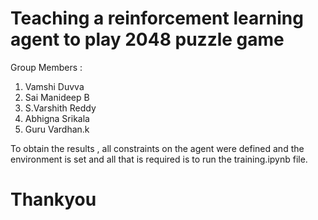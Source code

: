 # Teaching a reinforcement learning agent to play 2048 puzzle game

Group Members :
1. Vamshi Duvva
2. Sai Manideep B
3. S.Varshith Reddy
4. Abhigna Srikala
5. Guru Vardhan.k

To obtain the results , all constraints on the agent were defined and the environment is set and all that is required is to run the training.ipynb file.

#                    Thankyou
